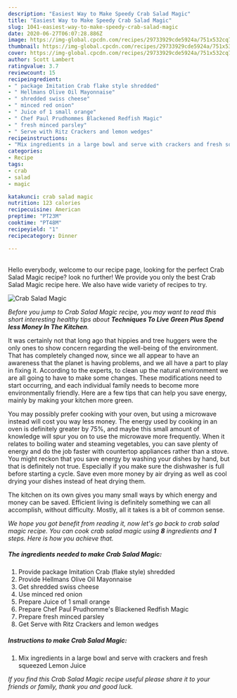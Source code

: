 ```yaml
---
description: "Easiest Way to Make Speedy Crab Salad Magic"
title: "Easiest Way to Make Speedy Crab Salad Magic"
slug: 1041-easiest-way-to-make-speedy-crab-salad-magic
date: 2020-06-27T06:07:28.886Z
image: https://img-global.cpcdn.com/recipes/29733929cde5924a/751x532cq70/crab-salad-magic-recipe-main-photo.jpg
thumbnail: https://img-global.cpcdn.com/recipes/29733929cde5924a/751x532cq70/crab-salad-magic-recipe-main-photo.jpg
cover: https://img-global.cpcdn.com/recipes/29733929cde5924a/751x532cq70/crab-salad-magic-recipe-main-photo.jpg
author: Scott Lambert
ratingvalue: 3.7
reviewcount: 15
recipeingredient:
- " package Imitation Crab flake style shredded"
- " Hellmans Olive Oil Mayonnaise"
- " shredded swiss cheese"
- " minced red onion"
- " Juice of 1 small orange"
- " Chef Paul Prudhommes Blackened Redfish Magic"
- " fresh minced parsley"
- " Serve with Ritz Crackers and lemon wedges"
recipeinstructions:
- "Mix ingredients in a large bowl and serve with crackers and fresh squeezed Lemon Juice"
categories:
- Recipe
tags:
- crab
- salad
- magic

katakunci: crab salad magic 
nutrition: 123 calories
recipecuisine: American
preptime: "PT23M"
cooktime: "PT48M"
recipeyield: "1"
recipecategory: Dinner

---
```

<br>
Hello everybody, welcome to our recipe page, looking for the perfect Crab Salad Magic recipe? look no further! We provide you only the best Crab Salad Magic recipe here. We also have wide variety of recipes to try.
<br>


![Crab Salad Magic](https://img-global.cpcdn.com/recipes/29733929cde5924a/751x532cq70/crab-salad-magic-recipe-main-photo.jpg)

<i>Before you jump to Crab Salad Magic recipe, you may want to read this short interesting healthy tips about 
<strong>Techniques To Live Green Plus Spend less Money In The Kitchen</strong>.</i>
</br>

It was certainly not that long ago that hippies and tree huggers were the only ones to show concern regarding the well-being of the environment. That has completely changed now, since we all appear to have an awareness that the planet is having problems, and we all have a part to play in fixing it. According to the experts, to clean up the natural environment we are all going to have to make some changes. These modifications need to start occurring, and each individual family needs to become more environmentally friendly. Here are a few tips that can help you save energy, mainly by making your kitchen more green.

You may possibly prefer cooking with your oven, but using a microwave instead will cost you way less money. The energy used by cooking in an oven is definitely greater by 75%, and maybe this small amount of knowledge will spur you on to use the microwave more frequently. When it relates to boiling water and steaming vegetables, you can save plenty of energy and do the job faster with countertop appliances rather than a stove. You might reckon that you save energy by washing your dishes by hand, but that is definitely not true. Especially if you make sure the dishwasher is full before starting a cycle. Save even more money by air drying as well as cool drying your dishes instead of heat drying them.

The kitchen on its own gives you many small ways by which energy and money can be saved. Efficient living is definitely something we can all accomplish, without difficulty. Mostly, all it takes is a bit of common sense.


<i>We hope you got benefit from reading it, now let's go back to crab salad magic recipe. You can cook crab salad magic using <strong>8</strong> ingredients and <strong>1</strong> steps. Here is how you achieve that.
</i>

##### The ingredients needed to make Crab Salad Magic:

1. Provide  package Imitation Crab (flake style) shredded
1. Provide  Hellmans Olive Oil Mayonnaise
1. Get  shredded swiss cheese
1. Use  minced red onion
1. Prepare  Juice of 1 small orange
1. Prepare  Chef Paul Prudhomme&#39;s Blackened Redfish Magic
1. Prepare  fresh minced parsley
1. Get  Serve with Ritz Crackers and lemon wedges


##### Instructions to make Crab Salad Magic:

1. Mix ingredients in a large bowl and serve with crackers and fresh squeezed Lemon Juice


<i>If you find this Crab Salad Magic recipe useful please share it to your friends or family, thank you and good luck.</i>
